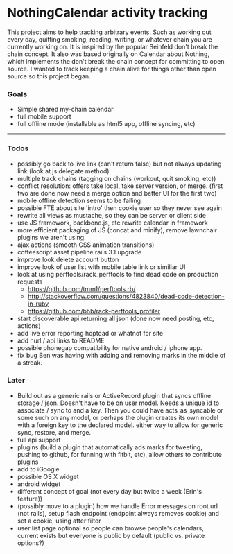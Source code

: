 # NothingCalendar activity tracking

This project aims to help tracking arbitrary events. Such as working out every day, quitting smoking, reading, writing, or whatever chain you are currently working on. It is inspired by the popular Seinfeld don't break the chain concept. It also was based originally on Calendar about Nothing, which implements the don't break the chain concept for committing to open source. I wanted to track keeping a chain alive for things other than open source so this project began.

### Goals
* Simple shared my-chain calendar
* full mobile support
* full offline mode (installable as html5 app, offline syncing, etc)

---

### Todos
* possibly go back to live link (can't return false) but not always updating link
    (look at js delegate method)
* multiple track chains (tagging on chains (workout, quit smoking, etc))
* conflict resolution: offers take local, take server version, or merge. (first two are done now need a merge option and better UI for the first two)
* mobile offline detection seems to be failing
* possible FTE about site 'intro' then cookie user so they never see again
* rewrite all views as mustache, so they can be server or client side
* use JS framework, backbone.js, etc rewrite calendar in framework
* more efficient packaging of JS (concat and minify), remove lawnchair plugins we aren't using.
* ajax actions (smooth CSS animation transitions)
* coffeescript asset pipeline rails 3.1 upgrade
* improve look delete account button
* improve look of user list with mobile table link or similiar UI
* look at using perftools/rack_perftools to find dead code on production requests
    * https://github.com/tmm1/perftools.rb/
    * http://stackoverflow.com/questions/4823840/dead-code-detection-in-ruby
    * https://github.com/bhb/rack-perftools_profiler
* start discoverable api returning all json (done now need posting, etc, actions)
* add live error reporting hoptoad or whatnot for site
* add hurl / api links to README
* possible phonegap compatibility for native android / iphone app.
* fix bug Ben was having with adding and removing marks in the middle of a streak.

### Later
* Build out as a generic rails or ActiveRecord plugin that syncs offline storage / json. Doesn't have to be on user model. Needs a unique id to associate / sync to and a key. Then you could have acts_as_syncable or some such on any model, or perhaps the plugin creates its own model with a foreign key to the declared model. either way to allow for generic sync, restore, and merge.
* full api support
* plugins (build a plugin that automatically ads marks for tweeting, pushing to github, for funning with fitbit, etc), allow others to contribute plugins
* add to iGoogle
* possible OS X widget
* android widget
* different concept of goal (not every day but twice a week (Erin's feature))
* (possibly move to a plugin) how we handle Error messages on root url (not rails), setup flash endpoint (endpoint always removes cookie) and set a cookie, using after filter
* user list page optional so people can browse people's calendars, current exists but everyone is public by default (public vs. private options?)
